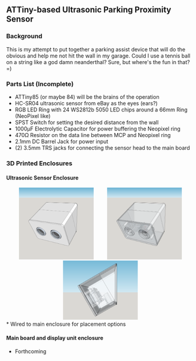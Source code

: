 ## ATTiny-based Ultrasonic Parking Proximity Sensor ##

### Background ###
This is my attempt to put together a parking assist device that will do the obvious and help me not hit the wall in my garage. Could I use a tennis ball on a string like a god damn neanderthal? Sure, but where's the fun in that? =)

### Parts List (Incomplete) ###
* ATTiny85 (or maybe 84) will be the brains of the operation
* HC-SR04 ultrasonic sensor from eBay as the eyes (ears?)
* RGB LED Ring with 24 WS2812b 5050 LED chips around a 66mm Ring (NeoPixel like)
* SPST Switch for setting the desired distance from the wall
* 1000µF Electrolytic Capacitor for power buffering the Neopixel ring
* 470Ω Resistor on the data line between MCP and Neopixel ring
* 2.1mm DC Barrel Jack for power input
* (2) 3.5mm TRS jacks for connecting the sensor head to the main board


### 3D Printed Enclosures
#### Ultrasonic Sensor Enclosure
<div style='text-align:center'>
<a href="/hardware/mounting/renders/transducer_housing_solid_export.png?raw=true"><img src="/hardware/mounting/renders/transducer_housing_solid_export.png" alt="Solid View" width="200"></a>&nbsp;&nbsp;&nbsp;&nbsp;&nbsp;&nbsp;&nbsp;&nbsp;
<a href="/hardware/mounting/renders/transducer_housing_xray_export.png?raw=true"><img src="/hardware/mounting/renders/transducer_housing_xray_export.png" alt="X-Ray View" width="200"></a>
</div>
<div style='text-align:center'>
<a href="/hardware/mounting/renders/transducer_housing_cutaway_export.png?raw=true"><img src="/hardware/mounting/renders/transducer_housing_cutaway_export.png" alt="X-Ray View" width="200"></a>
</div>
* Wired to main enclosure for placement options

#### Main board and display unit enclosure
* Forthcoming
